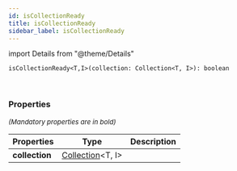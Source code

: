 ```yaml
---
id: isCollectionReady
title: isCollectionReady
sidebar_label: isCollectionReady
---
```


import Details from "@theme/Details"


```tsx
isCollectionReady<T,I>(collection: Collection<T, I>): boolean
```
<br/>



### Properties

<font size="2"><i>(Mandatory properties are in bold)</i></font>

| Properties | Type | Description |
| --------- | ---- | ----------- |
| **collection** | [Collection](/framework-api/types/Collection.md)<T, I\> |  |


